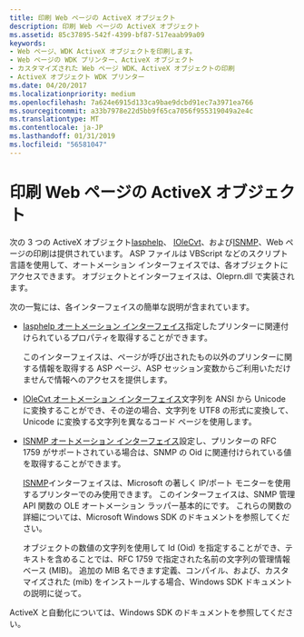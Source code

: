 ```yaml
---
title: 印刷 Web ページの ActiveX オブジェクト
description: 印刷 Web ページの ActiveX オブジェクト
ms.assetid: 85c37895-542f-4399-bf87-517eaab99a09
keywords:
- Web ページ、WDK ActiveX オブジェクトを印刷します。
- Web ページの WDK プリンター、ActiveX オブジェクト
- カスタマイズされた Web ページ WDK、ActiveX オブジェクトの印刷
- ActiveX オブジェクト WDK プリンター
ms.date: 04/20/2017
ms.localizationpriority: medium
ms.openlocfilehash: 7a624e6915d133ca9bae9dcbd91ec7a3971ea766
ms.sourcegitcommit: a33b7978e22d5bb9f65ca7056f955319049a2e4c
ms.translationtype: MT
ms.contentlocale: ja-JP
ms.lasthandoff: 01/31/2019
ms.locfileid: "56581047"
---
```

# <a name="activex-objects-for-print-web-pages"></a>印刷 Web ページの ActiveX オブジェクト





次の 3 つの ActiveX オブジェクト[Iasphelp](https://msdn.microsoft.com/library/windows/hardware/ff550742)、 [IOleCvt](https://msdn.microsoft.com/library/windows/hardware/ff551819)、および[ISNMP](https://msdn.microsoft.com/library/windows/hardware/ff554396)、Web ページの印刷は提供されています。 ASP ファイルは VBScript などのスクリプト言語を使用して、オートメーション インターフェイスでは、各オブジェクトにアクセスできます。 オブジェクトとインターフェイスは、Oleprn.dll で実装されます。

次の一覧には、各インターフェイスの簡単な説明が含まれています。

-   [Iasphelp オートメーション インターフェイス](https://msdn.microsoft.com/library/windows/hardware/ff550742)指定したプリンターに関連付けられているプロパティを取得することができます。

    このインターフェイスは、ページが呼び出されたもの以外のプリンターに関する情報を取得する ASP ページ、ASP セッション変数からご利用いただけませんで情報へのアクセスを提供します。

-   [IOleCvt オートメーション インターフェイス](https://msdn.microsoft.com/library/windows/hardware/ff551819)文字列を ANSI から Unicode に変換することができ、その逆の場合、文字列を UTF8 の形式に変換して、Unicode に変換する文字列を異なるコード ページを使用します。

-   [ISNMP オートメーション インターフェイス](https://msdn.microsoft.com/library/windows/hardware/ff554396)設定し、プリンターの RFC 1759 がサポートされている場合は、SNMP の Oid に関連付けられている値を取得することができます。

    [ISNMP](https://msdn.microsoft.com/library/windows/hardware/ff554396)インターフェイスは、Microsoft の著しく IP/ポート モニターを使用するプリンターでのみ使用できます。 このインターフェイスは、SNMP 管理 API 関数の OLE オートメーション ラッパー基本的にです。 これらの関数の詳細については、Microsoft Windows SDK のドキュメントを参照してください。

    オブジェクトの数値の文字列を使用して Id (Oid) を指定することができ、テキストを含めることでは、RFC 1759 で指定された名前の文字列の管理情報ベース (MIB)。 追加の MIB 名できます定義、コンパイル、および、カスタマイズされた (mib) をインストールする場合、Windows SDK ドキュメントの説明に従って。

ActiveX と自動化については、Windows SDK のドキュメントを参照してください。

 

 




